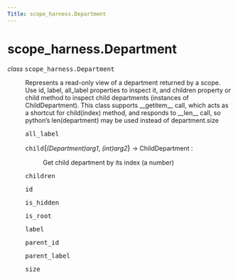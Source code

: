 ```yaml
---
Title: scope_harness.Department
---
```


# scope_harness.Department

<dl class="class">
<dt id="scope_harness.Department">
<em class="property">class </em><tt class="descclassname">scope_harness.</tt><tt class="descname">Department</tt><a class="headerlink" href="#scope_harness.Department" title="Permalink to this definition"></a></dt>
<dd><p>Represents a read-only view of a department returned by a scope. Use id, label, all_label properties to inspect it, and children property or child method to inspect child departments (instances of ChildDepartment).  This class supports __getitem__ call, which acts as a shortcut for child(index) method, and responds to __len__ call, so python&#8217;s len(department) may be used instead of department.size</p>
<dl class="attribute">
<dt id="scope_harness.Department.all_label">
<tt class="descname">all_label</tt><a class="headerlink" href="#scope_harness.Department.all_label" title="Permalink to this definition"></a></dt>
<dd></dd></dl>
<dl class="method">
<dt id="scope_harness.Department.child">
<tt class="descname">child</tt><big>(</big><em>(Department)arg1</em>, <em>(int)arg2</em><big>)</big> &rarr; ChildDepartment :<a class="headerlink" href="#scope_harness.Department.child" title="Permalink to this definition"></a></dt>
<dd><p>Get child department by its index (a number)</p>
</dd></dl>
<dl class="attribute">
<dt id="scope_harness.Department.children">
<tt class="descname">children</tt><a class="headerlink" href="#scope_harness.Department.children" title="Permalink to this definition"></a></dt>
<dd></dd></dl>
<dl class="attribute">
<dt id="scope_harness.Department.id">
<tt class="descname">id</tt><a class="headerlink" href="#scope_harness.Department.id" title="Permalink to this definition"></a></dt>
<dd></dd></dl>
<dl class="attribute">
<dt id="scope_harness.Department.is_hidden">
<tt class="descname">is_hidden</tt><a class="headerlink" href="#scope_harness.Department.is_hidden" title="Permalink to this definition"></a></dt>
<dd></dd></dl>
<dl class="attribute">
<dt id="scope_harness.Department.is_root">
<tt class="descname">is_root</tt><a class="headerlink" href="#scope_harness.Department.is_root" title="Permalink to this definition"></a></dt>
<dd></dd></dl>
<dl class="attribute">
<dt id="scope_harness.Department.label">
<tt class="descname">label</tt><a class="headerlink" href="#scope_harness.Department.label" title="Permalink to this definition"></a></dt>
<dd></dd></dl>
<dl class="attribute">
<dt id="scope_harness.Department.parent_id">
<tt class="descname">parent_id</tt><a class="headerlink" href="#scope_harness.Department.parent_id" title="Permalink to this definition"></a></dt>
<dd></dd></dl>
<dl class="attribute">
<dt id="scope_harness.Department.parent_label">
<tt class="descname">parent_label</tt><a class="headerlink" href="#scope_harness.Department.parent_label" title="Permalink to this definition"></a></dt>
<dd></dd></dl>
<dl class="attribute">
<dt id="scope_harness.Department.size">
<tt class="descname">size</tt><a class="headerlink" href="#scope_harness.Department.size" title="Permalink to this definition"></a></dt>
<dd></dd></dl>
</dd></dl>
